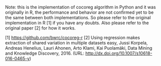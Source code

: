 Note: this is the implementation of cocoreg algorithm in Python and it was originally in R,
the performance and behavior are not confirmed yet to be the same between both implementations. So please
refer to the original implementation in R [1] if you have any doubts. Also please refer to the original paper [2] for how it works.

[1] https://github.com/bwrc/cocoreg-r
[2] Using regression makes extraction of shared variation in multiple datasets easy,
Jussi Korpela, Andreas Henelius, Lauri Ahonen, Arto Klami, Kai Puolamäki, Data Mining and Knowledge Discovery,
2016. (URL: http://dx.doi.org/10.1007/s10618-016-0465-y)
